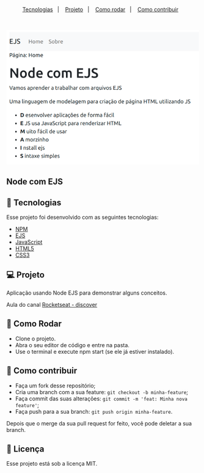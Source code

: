<p align="center">
  <a href="#-tecnologias">Tecnologias</a>&nbsp;&nbsp;&nbsp;|&nbsp;&nbsp;&nbsp;
  <a href="#-projeto">Projeto</a>&nbsp;&nbsp;&nbsp;|&nbsp;&nbsp;&nbsp;
  <a href="#-como-rodar">Como rodar</a>&nbsp;&nbsp;&nbsp;|&nbsp;&nbsp;&nbsp;
  <a href="#-como-contribuir">Como contribuir</a>&nbsp;&nbsp;&nbsp;
  </p>

<br>

<p align="center">
  <img alt="ejs" src=".github/image.png">
</p>

## Node com EJS

## 🚀 Tecnologias

Esse projeto foi desenvolvido com as seguintes tecnologias:

- [NPM](https://www.npmjs.com/)
- [EJS](https://ejs.co/)
- [JavaScript](https://developer.mozilla.org/pt-BR/docs/Web/JavaScript) 
- [HTML5](https://developer.mozilla.org/pt-BR/docs/Web/HTML/HTML5) 
- [CSS3](https://developer.mozilla.org/pt-BR/docs/Web/CSS)

## 💻 Projeto

Aplicação usando Node EJS para demonstrar alguns conceitos.

Aula do canal [Rocketseat - discover](https://www.rocketseat.com.br/)

## 🚀 Como Rodar

- Clone o projeto.
- Abra o seu editor de código e entre na pasta.
- Use o terminal e execute npm start (se ele já estiver instalado).

## 🤔 Como contribuir

- Faça um fork desse repositório;
- Cria uma branch com a sua feature: `git checkout -b minha-feature`;
- Faça commit das suas alterações: `git commit -m 'feat: Minha nova feature'`;
- Faça push para a sua branch: `git push origin minha-feature`.

Depois que o merge da sua pull request for feito, você pode deletar a sua branch.

## 📝 Licença

Esse projeto está sob a licença MIT.